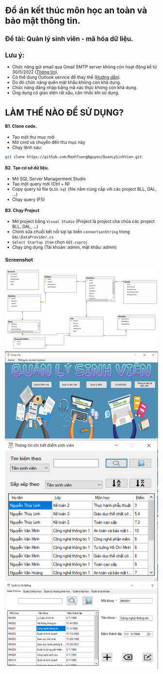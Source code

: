 # Đồ án kết thúc môn học an toàn và bảo mật thông tin.
## Đề tài: Quản lý sinh viên - mã hóa dữ liệu.

## Lưu ý:
- Chức năng gửi email qua Gmail SMTP server không còn hoạt động kể từ 30/5/2022 ([Thông tin](https://support.google.com/accounts/answer/6010255?hl=en)).
- Có thể dùng Outlook service để thay thế ([Hướng dẫn](https://www.acodersjourney.com/how-to-send-email-using-csharp-and-outlook/)).
- Do đó chức năng quên mật khẩu không còn khả dụng.
- Chức năng đăng nhập bằng mã xác thực không còn khả dụng.
- Ứng dụng có giao diện rất xấu, cân nhắc khi sử dụng.

# LÀM THẾ NÀO ĐỂ SỬ DỤNG?
#### B1. Clone code.
- Tạo một thư mục mới
- Mở cmd và chuyển đến thư mục này
- Chạy lệnh sau:
```sh
git clone https://github.com/ManhTuongNguyen/QuanLySinhVien.git
```

#### B2. Tạo cơ sở dữ liệu.
- Mở SQL Server Managerment Studio
- Tạo một query mới (Ctrl + N)
- Copy query từ file ```QLSV.sql``` (file nằm cùng cấp với các project BLL, DAL, ...)
- Chạy query (F5)
#### B3. Chạy Project
- Mở project bằng ```Visual Studio``` (Project là project cha chứa các project BLL, DAL, ...)
- Chỉnh sửa chuỗi kết nối sql tại biến ```connectionString``` trong ```DAL\DataProvider.cs```
- ```Select Startup Item``` chọn ```GUI.csproj```
- Chạy ứng dụng (Tài khoản: admin, mật khẩu: admin)


### Screenshot
![Screenshot](Capture_DB.PNG)
![Screenshot](Capture_1.PNG)
![Screenshot](Capture_2.PNG)
![Screenshot](Capture_3.PNG)

